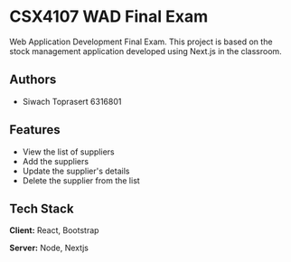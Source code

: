 
# CSX4107 WAD Final Exam

Web Application Development Final Exam. This project is based on the stock management application developed using Next.js in the classroom.


## Authors

- Siwach Toprasert 6316801



## Features

- View the list of suppliers
- Add the suppliers
- Update the supplier's details
- Delete the supplier from the list


## Tech Stack

**Client:** React, Bootstrap

**Server:** Node, Nextjs


